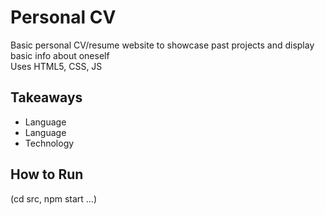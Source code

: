 # Personal CV
Basic personal CV/resume website to showcase past projects and display basic info about oneself  
Uses HTML5, CSS, JS

## Takeaways
* Language 
* Language 
* Technology

## How to Run
(cd src, npm start ...)